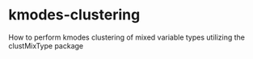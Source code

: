 # kmodes-clustering
How to perform kmodes clustering of mixed variable types utilizing the clustMixType package
